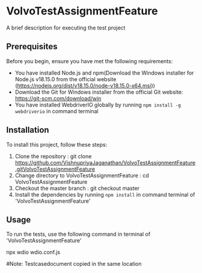 # VolvoTestAssignmentFeature

A brief description for executing the test project

## Prerequisites

Before you begin, ensure you have met the following requirements:
* You have installed Node.js and npm(Download the Windows installer for Node.js v18.15.0 from the official website (https://nodejs.org/dist/v18.15.0/node-v18.15.0-x64.msi))
* Download the Git for Windows installer from the official Git website: https://git-scm.com/download/win
* You have installed WebdriverIO globally by running `npm install -g webdriverio` in command terminal

## Installation

To install this project, follow these steps:

1. Clone the repository : git clone https://github.com/VishnupriyaJaganathan/VolvoTestAssignmentFeature.gitVolvoTestAssignmentFeature
2. Change directory to VolvoTestAssignmentFeature : cd VolvoTestAssignmentFeature
3. Checkout the master branch : git checkout master
4. Install the dependencies by running `npm install` in command terminal of 'VolvoTestAssignmentFeature'

## Usage

To run the tests, use the following command in terminal of 'VolvoTestAssignmentFeature'

npx wdio wdio.conf.js

#Note:
Testcasedocument copied in the same location
